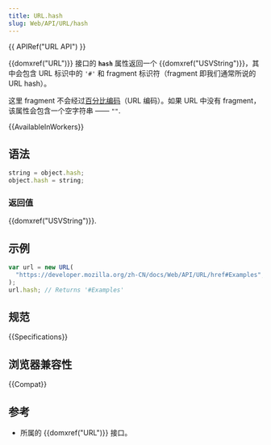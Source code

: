 ```yaml
---
title: URL.hash
slug: Web/API/URL/hash
---
```


{{ APIRef("URL API") }}

{{domxref("URL")}} 接口的 **`hash`** 属性返回一个 {{domxref("USVString")}}，其中会包含 URL 标识中的 `'#'` 和 fragment 标识符（fragment 即我们通常所说的 URL hash）。

这里 fragment 不会经过[百分比编码](/zh-CN/docs/Glossary/percent-encoding)（URL 编码）。如果 URL 中没有 fragment，该属性会包含一个空字符串 —— `""`.

{{AvailableInWorkers}}

## 语法

```js
string = object.hash;
object.hash = string;
```

### 返回值

{{domxref("USVString")}}.

## 示例

```js
var url = new URL(
  "https://developer.mozilla.org/zh-CN/docs/Web/API/URL/href#Examples",
);
url.hash; // Returns '#Examples'
```

## 规范

{{Specifications}}

## 浏览器兼容性

{{Compat}}

## 参考

- 所属的 {{domxref("URL")}} 接口。
